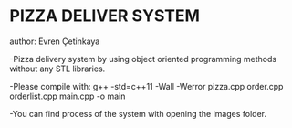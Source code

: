 # PIZZA DELIVER SYSTEM
author: Evren Çetinkaya

-Pizza delivery system by using object oriented programming methods without any STL libraries.

-Please compile with:
g++ -std=c++11 -Wall -Werror pizza.cpp order.cpp orderlist.cpp main.cpp -o main

-You can find process of the system with opening the images folder.
